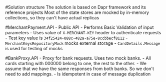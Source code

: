 #Solution structure
The solution is based on Dapr framework and its reference projects
Most of the state stores are mocked by in-memory collections, so they can't have actual replicas

#MerchantPayment.API
	- Public API
	- Performs Basic Validation of input parameters
	- Uses value of `X-MERCHANT-KEY` header to authenticate requests
		- Test key value is `34f25424-088c-482a-a75e-8ccbbecf8112`
		- `MerchantKeysRepositoryMock` mocks external storage 
	- `CardDetails.Message` is used for testing of mocks

#BankProxy.API
	- Proxy for bank requests. Uses two mock banks. 
	- All cards starting with 000000 belong to one, the rest to the other.
	- We assume that we have the same responses from both banks. So we don't need to add mappings.
	- Is idempotent in case of message duplication